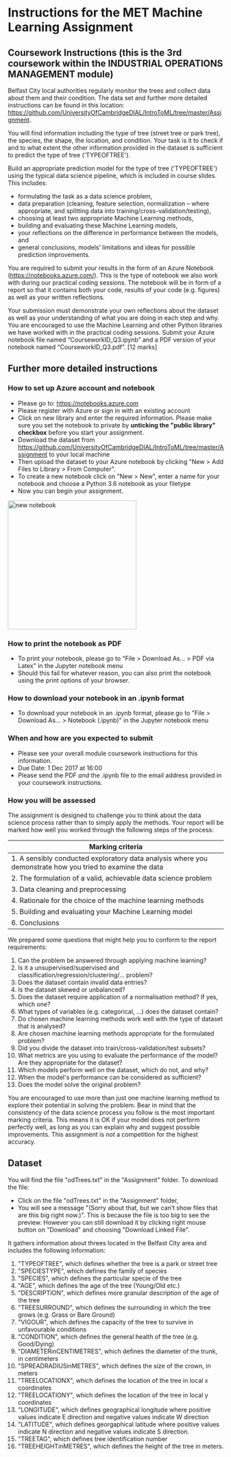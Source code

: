 # Instructions for the MET Machine Learning Assignment

## Coursework Instructions (this is the 3rd coursework within the INDUSTRIAL OPERATIONS MANAGEMENT module)

Belfast City local authorities regularly monitor the trees and collect data about them and their condition. The data set and further more detailed instructions can be found in this location: https://github.com/UniversityOfCambridgeDIAL/IntroToML/tree/master/Assignment. 

You will find information including the type of tree (street tree or park tree), the species, the shape, the location, and condition. Your task is it to check if and to what extent the other information provided in the dataset is sufficient to predict the type of tree ('TYPEOFTREE').

Build an appropriate prediction model for the type of tree ('TYPEOFTREE') using the typical data science pipeline, which is included in course slides. This includes:
- formulating the task as a data science problem,
- data preparation (cleaning, feature selection, normalization – where appropriate, and splitting data into training/cross-validation/testing),
- choosing at least two appropriate Machine Learning methods,
- building and evaluating these Machine Learning models,
- your reflections on the difference in performance between the models, and
- general conclusions, models’ limitations and ideas for possible prediction improvements.

You are required to submit your results in the form of an Azure Notebook (https://notebooks.azure.com/). This is the type of notebook we also work with during our practical coding sessions. The notebook will be in form of a report so that it contains both your code, results of your code (e.g. figures) as well as your written reflections.

Your submission must demonstrate your own reflections about the dataset as well as your understanding of what you are doing in each step and why. You are encouraged to use the Machine Learning and other Python libraries we have worked with in the practical coding sessions. Submit your Azure notebook file named “CourseworkID_Q3.ipynb” and a PDF version of your notebook named “CourseworkID_Q3.pdf”. [12 marks]

## Further more detailed instructions

### How to set up Azure account and notebook

* Please go to: https://notebooks.azure.com
* Please register with Azure or sign in with an existing account
* Click on new library and enter the required information. Please make sure you set the notebook to private by **unticking the "public library" checkbox** before you start your assignment.
* Download the dataset from https://github.com/UniversityOfCambridgeDIAL/IntroToML/tree/master/Assignment to your local machine
* Then upload the dataset to your Azure notebook by clicking "New > Add Files to Library > From Computer".
* To create a new notebook click on "New > New", enter a name for your notebook and choose a Python 3.6 notebook as your filetype
* Now you can begin your assignment.

<img src="new_notebook.jpg" alt="new notebook" style="width: 300px;"/>

### How to print the notebook as PDF

* To print your notebook, please go to "File > Download As... > PDF via Latex" in the Jupyter notebook menu
* Should this fail for whatever reason, you can also print the notebook using the print options of your browser.

### How to download your notebook in an .ipynb format

* To download your notebook in an .ipynb format, please go to "File > Download As... > Notebook (.ipynb)" in the Jupyter notebook menu

### When and how are you expected to submit

* Please see your overall module coursework instructions for this information.
* Due Date: 1 Dec 2017 at 16:00
* Please send the PDF _and_ the .ipynb file to the email address provided in your coursework instructions.

### How you will be assessed

The assignment is designed to challenge you to think about the data science process rather than to simply apply the methods. Your report will be marked how well you worked through the following steps of the process:

|Marking criteria|
|------|
|1. A sensibly conducted exploratory data analysis where you demonstrate how you tried to examine the data|
|2. The formulation of a valid, achievable data science problem|
|3. Data cleaning and preprocessing|
|4. Rationale for the choice of the machine learning methods|
|5. Building and evaluating your Machine Learning model |
|6. Conclusions|

We prepared some questions that might help you to conform to the report requirements:

1. Can the problem be answered through applying machine learning?
2. Is it a unsupervised/supervised and classification/regression/clustering/... problem?
3. Does the dataset contain invalid data entries?
4. Is the dataset skewed or unbalanced?
5. Does the dataset require application of a normalisation method? If yes, which one?
6. What types of variables (e.g. categorical, ...) does the dataset contain?
7. Do chosen machine learning methods work well with the type of dataset that is analysed?
8. Are chosen machine learning methods appropriate for the formulated problem?
9. Did you divide the dataset into train/cross-validation/test subsets?
10. What metrics are you using to evaluate the performance of the model? Are they appropriate for the dataset?
11. Which models perform well on the dataset, which do not, and why?
12. When the model's performance can be considered as sufficient?
13. Does the model solve the original problem?

You are encouraged to use more than just one machine learning method to explore their potential in solving the problem. Bear in mind that the consistency of the data science process you follow is the most important marking criteria. This means it is OK if your model does not perform perfectly well, as long as you can explain why and suggest possible improvements. This assignment is _not_ a competition for the highest accuracy.

## Dataset

You will find the file "odTrees.txt" in the "Assignment" folder. To download the file:

- Click on the file "odTrees.txt" in the "Assignment" folder,
- You will see a message "(Sorry about that, but we can’t show files that are this big right now.)". This is because the file is too big to see the preview. However you can still download it by clicking right mouse button on "Download" and choosing "Download Linked File".

It gathers information about threes located in the Belfast City area and includes the following information:

1. "TYPEOFTREE", which defines whether the tree is a park or street tree
2. "SPECIESTYPE", which defines the family of species
3. "SPECIES", which defines the particular specie of the tree
4. "AGE", which defines the age of the tree (Young/Old etc.)
5. "DESCRIPTION", which defines more granular description of the age of the tree
6. "TREESURROUND", which defines the surrounding in which the tree grows (e.g. Grass or Bare Ground)
7. "VIGOUR", which defines the capacity of the tree to survive in unfavourable conditions
8. "CONDITION", which defines the general health of the tree (e.g. Good/Dying)
9. "DIAMETERinCENTIMETRES", which defines the diameter of the trunk, in centimeters
10. "SPREADRADIUSinMETRES", which defines the size of the crown, in meters
11. "TREELOCATIONX", which defines the location of the tree in local x coordinates
12. "TREELOCATIONY", which defines the location of the tree in local y coordinates
13. "LONGITUDE", which defines geographical longitude where positive values indicate E direction and negative values indicate W direction
14. "LATITUDE", which defines georgaphical latitude where positive values indicate N direction and negative values indicate S direction.
15. "TREETAG", which defines tree identification number
16. "TREEHEIGHTinMETRES", which defines the height of the tree in meters.
